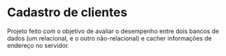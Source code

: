 # Cadastro de clientes
Projeto feito com o objetivo de avaliar o desempenho entre dois bancos de dados (um relacional, e o outro não-relacional) e cacher informações de endereço no servidor.